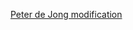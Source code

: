 [Peter de Jong modification](https://lynntf.github.io/sketches/Peter_de_Jong_modification_2020_01_08_22_32_36/index.html)
